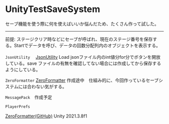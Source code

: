 # UnityTestSaveSystem

セーブ機能を使う際に何を使えばいいか悩んだため、たくさん作って試した。
_______________________________________________________________________________________________________________________________
前提: ステージクリア時などにセーブが呼ばれ、現在のステージ番号を保存する。Startでデータを呼び、データの回数分配列内のオブジェクトを表示する。
<br><br>
`JsonUtility`　
[JsonUtility](https://github.com/YutaKonoma/UnityTestSaveSystem/tree/master/Assets/Scripts/JsonUtility)
Load jsonファイル内のint値分for分でボタンを開放している。save ファイルの有無を確認してない場合には作成してから保存するようにしている。　

`ZeroFormatter`
[ZeroFormatter](https://github.com/YutaKonoma/UnityTestSaveSystem/tree/master/Assets/Scripts/ZeroFormatter)
作成途中　仕組み的に、今回作っているセーブシステムには合わない気がする。

`MessagePack`　作成予定  

`PlayerPrefs` 

[ZeroFormatter(GitHub)](https://github.com/neuecc/ZeroFormatter)  Unity 2021.3.8f1

